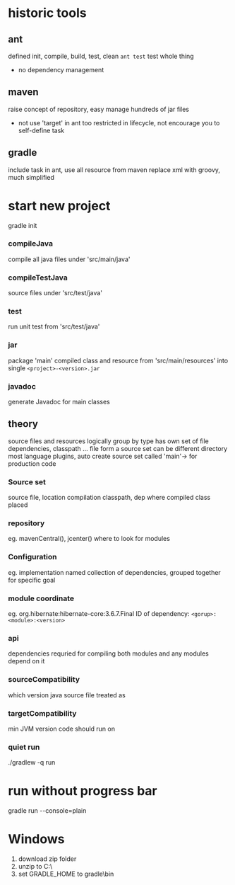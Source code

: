 # historic tools
## ant
defined init, compile, build, test, clean
`ant test` test whole thing
- no dependency management

## maven
raise concept of repository, easy manage hundreds of jar files
- not use 'target' in ant
too restricted in lifecycle, not encourage you to self-define task

## gradle
include task in ant, use all resource from maven
replace xml with groovy, much simplified


# start new project
gradle init

### compileJava
compile all java files under 'src/main/java'
### compileTestJava
source files under 'src/test/java'
### test
run unit test from 'src/test/java'
### jar
package 'main' compiled class and resource from 'src/main/resources' into single 
```<project>-<version>.jar```
### javadoc
generate Javadoc for main classes


## theory
source files and resources logically group by type
  has own set of file dependencies, classpath ...
file form a source set can be different directory
most language plugins, auto create source set called 'main'-> for production code


### Source set
source file, location
compilation classpath, dep
where compiled class placed

### repository
eg. mavenCentral(), jcenter()
where to look for modules
### Configuration
eg. implementation
named collection of dependencies, grouped together for specific goal
### module coordinate
eg. org.hibernate:hibernate-core:3.6.7.Final
ID of dependency: ```<gorup>:<module>:<version>```

### api 
dependencies requried for compiling both modules and any modules depend on it

### sourceCompatibility
which version java source file treated as
### targetCompatibility
min JVM version code should run on

### quiet run
./gradlew -q run

# run without progress bar
gradle run --console=plain



# Windows
1. download zip folder
2. unzip to C:\
3. set GRADLE_HOME to gradle\bin


















